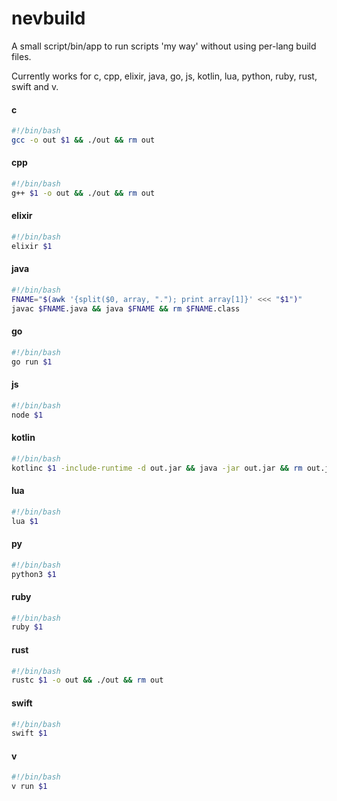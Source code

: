 # nevbuild

A small script/bin/app to run scripts 'my way' without using per-lang build files.

Currently works for c, cpp, elixir, java, go, js, kotlin, lua, python, ruby, rust, swift and v.

#### c
```bash
#!/bin/bash
gcc -o out $1 && ./out && rm out
```

#### cpp
```bash
#!/bin/bash
g++ $1 -o out && ./out && rm out
```

#### elixir
```bash
#!/bin/bash
elixir $1
```

#### java
```bash
#!/bin/bash
FNAME="$(awk '{split($0, array, "."); print array[1]}' <<< "$1")"
javac $FNAME.java && java $FNAME && rm $FNAME.class
```

#### go
```bash
#!/bin/bash
go run $1
```

#### js
```bash
#!/bin/bash
node $1
```

#### kotlin
```bash
#!/bin/bash
kotlinc $1 -include-runtime -d out.jar && java -jar out.jar && rm out.jar
```

#### lua
```bash
#!/bin/bash
lua $1
```

#### py
```bash
#!/bin/bash
python3 $1
```

#### ruby
```bash
#!/bin/bash
ruby $1
```

#### rust
```bash
#!/bin/bash
rustc $1 -o out && ./out && rm out
```

#### swift
```bash
#!/bin/bash
swift $1
```

#### v
```bash
#!/bin/bash
v run $1
```
